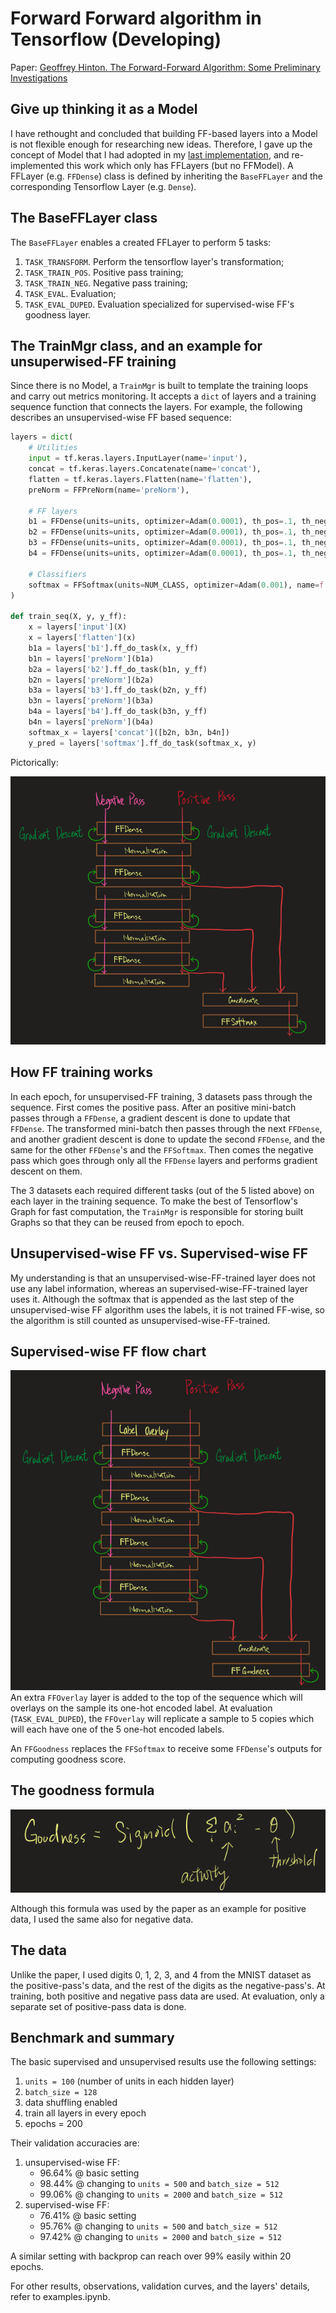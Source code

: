 # Forward Forward algorithm in Tensorflow (Developing)

Paper: [Geoffrey Hinton. The Forward-Forward Algorithm: Some Preliminary Investigations](https://www.cs.toronto.edu/~hinton/FFA13.pdf)

## Give up thinking it as a Model
I have rethought and concluded that building FF-based layers into a Model is not flexible enough for researching new ideas. Therefore, I gave up the concept of Model that I had adopted in my [last implementation](https://github.com/rmwkwok/forward_forward_algorithm/tree/main/old_model_based_implementation), and re-implemented this work which only has FFLayers (but no FFModel). A FFLayer (e.g. `FFDense`) class is defined by inheriting the `BaseFFLayer` and the corresponding Tensorflow Layer (e.g. `Dense`). 

## The BaseFFLayer class
The `BaseFFLayer` enables a created FFLayer to perform 5 tasks: 

1. `TASK_TRANSFORM`. Perform the tensorflow layer's transformation;
2. `TASK_TRAIN_POS`. Positive pass training;
3. `TASK_TRAIN_NEG`. Negative pass training;
4. `TASK_EVAL`. Evaluation;
5. `TASK_EVAL_DUPED`. Evaluation specialized for supervised-wise FF's goodness layer.

## The TrainMgr class, and an example for unsuperwised-FF training
Since there is no Model, a `TrainMgr` is built to template the training loops and carry out metrics monitoring. It accepts a `dict` of layers and a training sequence function that connects the layers. For example, the following describes an unsupervised-wise FF based sequence:

``` python
layers = dict(
    # Utilities
    input = tf.keras.layers.InputLayer(name='input'),
    concat = tf.keras.layers.Concatenate(name='concat'),
    flatten = tf.keras.layers.Flatten(name='flatten'),
    preNorm = FFPreNorm(name='preNorm'),

    # FF layers
    b1 = FFDense(units=units, optimizer=Adam(0.0001), th_pos=.1, th_neg=.1, name=f'b1'),
    b2 = FFDense(units=units, optimizer=Adam(0.0001), th_pos=.1, th_neg=.1, name=f'b2'),
    b3 = FFDense(units=units, optimizer=Adam(0.0001), th_pos=.1, th_neg=.1, name=f'b3'),
    b4 = FFDense(units=units, optimizer=Adam(0.0001), th_pos=.1, th_neg=.1, name=f'b4'),

    # Classifiers
    softmax = FFSoftmax(units=NUM_CLASS, optimizer=Adam(0.001), name=f'softmax'),
)

def train_seq(X, y, y_ff):
    x = layers['input'](X)
    x = layers['flatten'](x)
    b1a = layers['b1'].ff_do_task(x, y_ff)
    b1n = layers['preNorm'](b1a)
    b2a = layers['b2'].ff_do_task(b1n, y_ff)
    b2n = layers['preNorm'](b2a)
    b3a = layers['b3'].ff_do_task(b2n, y_ff)
    b3n = layers['preNorm'](b3a)
    b4a = layers['b4'].ff_do_task(b3n, y_ff)
    b4n = layers['preNorm'](b4a)
    softmax_x = layers['concat']([b2n, b3n, b4n])
    y_pred = layers['softmax'].ff_do_task(softmax_x, y)
```

Pictorically:

![unsupervisedFF](./images/unsupervisedFF.png)

## How FF training works

In each epoch, for unsupervised-FF training, 3 datasets pass through the sequence. First comes the positive pass. After an positive mini-batch passes through a `FFDense`, a gradient descent is done to update that `FFDense`. The transformed mini-batch then passes through the next `FFDense`, and another gradient descent is done to update the second `FFDense`, and the same for the other `FFDense`'s and the `FFSoftmax`. Then comes the negative pass which goes through only all the `FFDense` layers and performs gradient descent on them.

The 3 datasets each required different tasks (out of the 5 listed above) on each layer in the training sequence. To make the best of Tensorflow's Graph for fast computation, the `TrainMgr` is responsible for storing built Graphs so that they can be reused from epoch to epoch.  

## Unsupervised-wise FF vs. Supervised-wise FF

My understanding is that an unsupervised-wise-FF-trained layer does not use any label information, whereas an  supervised-wise-FF-trained layer uses it. Although the softmax that is appended as the last step of the unsupervised-wise FF algorithm uses the labels, it is not trained FF-wise, so the algorithm is still counted as unsupervised-wise-FF-trained.

## Supervised-wise FF flow chart

![supervisedFF](./images/supervisedFF.png)
An extra `FFOverlay` layer is added to the top of the sequence which will overlays on the sample its one-hot encoded label. At evaluation (`TASK_EVAL_DUPED`), the `FFOverlay` will replicate a sample to 5 copies which will each have one of the 5 one-hot encoded labels.

An `FFGoodness` replaces the `FFSoftmax` to receive some `FFDense`'s outputs for computing goodness score.

## The goodness formula

![goodness](./images/goodness.png)

Although this formula was used by the paper as an example for positive data, I used the same also for negative data.

## The data

Unlike the paper, I used digits 0, 1, 2, 3, and 4 from the MNIST dataset as the positive-pass's data, and the rest of the digits as the negative-pass's. At training, both positive and negative pass data are used. At evaluation, only a separate set of positive-pass data is done.

## Benchmark and summary

The basic supervised and unsupervised results use the following settings:

1. `units = 100` (number of units in each hidden layer)
2. `batch_size = 128`
3. data shuffling enabled
4. train all layers in every epoch
5. epochs = 200

Their validation accuracies are:

1. unsupervised-wise FF: 
    - 96.64% @ basic setting
    - 98.44% @ changing to `units = 500` and `batch_size = 512`
    - 99.06% @ changing to `units = 2000` and `batch_size = 512`
2. supervised-wise FF:
    - 76.41% @ basic setting
    - 95.76% @ changing to `units = 500` and `batch_size = 512`
    - 97.42% @ changing to `units = 2000` and `batch_size = 512`

A similar setting with backprop can reach over 99% easily within 20 epochs.

For other results, observations, validation curves, and the layers' details, refer to examples.ipynb.


